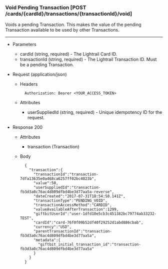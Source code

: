 ### Void Pending Transaction [POST /cards/{cardId}/transactions/{transactionId}/void]
Voids a pending Transaction. This makes the value of the pending Transaction available to be used by other Transactions.

---
+ Parameters
    + cardId (string, required) - The Lightrail Card ID.
    + transactionId (string, required) - The Lightrail Transaction ID. Must be a pending Transaction.

+ Request (application/json)
    + Headers
    
            Authorization: Bearer <YOUR_ACCESS_TOKEN>
    + Attributes
        + userSuppliedId (string, required) - Unique idempotency ID for the request. 
    
+ Response 200
    + Attributes
        + transaction (Transaction)
        
    + Body

            {
              "transaction":{
                "transactionId":"transaction-7dfa13635e0a468ca6257ff02bc4023b",
                "value":50,
                "userSuppliedId":"transaction-fb3d3a0c76ac4d809dfbd4be3d77aa5a-reverse",
                "dateCreated":"2017-07-31T18:54:58.141Z",
                "transactionType":"PENDING_VOID",
                "transactionAccessMethod":"CARDID",
                "valueAvailableAfterTransaction":1299,
                "giftbitUserId":"user-1dfd10e5cb3c451382bc79774ab33232-TEST",
                "cardId":"card-76f0f09b52df40f29252d1abd886cbab",
                "currency":"USD",
                "parentTransactionId":"transaction-fb3d3a0c76ac4d809dfbd4be3d77aa5a",
                "metadata":{
                  "giftbit_initial_transaction_id":"transaction-fb3d3a0c76ac4d809dfbd4be3d77aa5a"
                }
              }
            }

